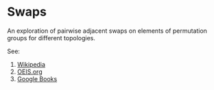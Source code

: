 # Swaps

An exploration of pairwise adjacent swaps on elements of permutation groups for different topologies.

See:
1. [Wikipedia](https://en.wikipedia.org/wiki/Permutohedron)
2. [OEIS.org](https://oeis.org/A008302)
3. [Google Books](https://books.google.com/books?id=5RZbAAAAYAAJ&pg=PA454&lpg=PA454&dq=1,+6,+20,+49,+98,+169,+259,+359,+455,+531,+573,+573,+531,+455,+359,+259,+169,+98,+49,+20,+6,+1&source=bl&ots=Sr3NrSgmTH&sig=ytNOAiuIX4P1ux1_5TM9h4CfzEo&hl=en&sa=X&ved=0ahUKEwjjv8q62pHVAhUpllQKHWRVDSYQ6AEILDAB#v=onepage&q=1%2C%206%2C%2020%2C%2049%2C%2098%2C%20169%2C%20259%2C%20359%2C%20455%2C%20531%2C%20573%2C%20573%2C%20531%2C%20455%2C%20359%2C%20259%2C%20169%2C%2098%2C%2049%2C%2020%2C%206%2C%201&f=false)
